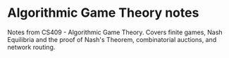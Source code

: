 # Algorithmic Game Theory notes
Notes from CS409 - Algorithmic Game Theory. Covers finite games, Nash
Equilibria and the proof of Nash's Theorem, combinatorial auctions, and
network routing.
